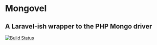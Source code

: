 # Mongovel
## A Laravel-ish wrapper to the PHP Mongo driver

[![Build Status](https://secure.travis-ci.org/julien-c/mongovel.png)](http://travis-ci.org/julien-c/mongovel)